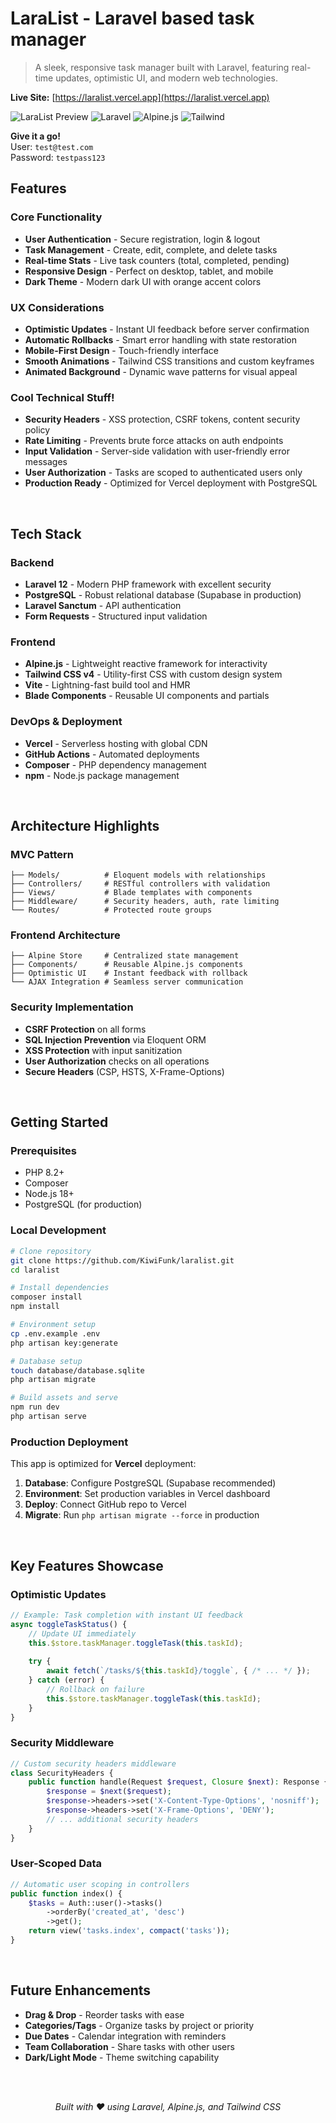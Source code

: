 # LaraList - Laravel based task manager

> A sleek, responsive task manager built with Laravel, featuring real-time updates, optimistic UI, and modern web technologies.

**Live Site:** [https://laralist.vercel.app](https://laralist.vercel.app)

![LaraList Preview](https://img.shields.io/badge/Status-Live-brightgreen) ![Laravel](https://img.shields.io/badge/Laravel-12-red) ![Alpine.js](https://img.shields.io/badge/Alpine.js-3.x-blue) ![Tailwind](https://img.shields.io/badge/Tailwind-4.x-cyan)

**Give it a go!**  
User: `test@test.com`  
Password: `testpass123`
<br>

## Features

### **Core Functionality**
- **User Authentication** - Secure registration, login & logout
- **Task Management** - Create, edit, complete, and delete tasks
- **Real-time Stats** - Live task counters (total, completed, pending)
- **Responsive Design** - Perfect on desktop, tablet, and mobile
- **Dark Theme** - Modern dark UI with orange accent colors

### **UX Considerations**
- **Optimistic Updates** - Instant UI feedback before server confirmation
- **Automatic Rollbacks** - Smart error handling with state restoration
- **Mobile-First Design** - Touch-friendly interface
- **Smooth Animations** - Tailwind CSS transitions and custom keyframes
- **Animated Background** - Dynamic wave patterns for visual appeal

### **Cool Technical Stuff!**
- **Security Headers** - XSS protection, CSRF tokens, content security policy
- **Rate Limiting** - Prevents brute force attacks on auth endpoints
- **Input Validation** - Server-side validation with user-friendly error messages
- **User Authorization** - Tasks are scoped to authenticated users only
- **Production Ready** - Optimized for Vercel deployment with PostgreSQL

<br>

## Tech Stack

### **Backend**
- **Laravel 12** - Modern PHP framework with excellent security
- **PostgreSQL** - Robust relational database (Supabase in production)
- **Laravel Sanctum** - API authentication
- **Form Requests** - Structured input validation

### **Frontend**
- **Alpine.js** - Lightweight reactive framework for interactivity
- **Tailwind CSS v4** - Utility-first CSS with custom design system
- **Vite** - Lightning-fast build tool and HMR
- **Blade Components** - Reusable UI components and partials

### **DevOps & Deployment**
- **Vercel** - Serverless hosting with global CDN
- **GitHub Actions** - Automated deployments
- **Composer** - PHP dependency management
- **npm** - Node.js package management

<br>

## Architecture Highlights

### **MVC Pattern**
```
├── Models/          # Eloquent models with relationships
├── Controllers/     # RESTful controllers with validation
├── Views/           # Blade templates with components
├── Middleware/      # Security headers, auth, rate limiting
└── Routes/          # Protected route groups
```

### **Frontend Architecture**
```
├── Alpine Store     # Centralized state management
├── Components/      # Reusable Alpine.js components
├── Optimistic UI    # Instant feedback with rollback
└── AJAX Integration # Seamless server communication
```

### **Security Implementation**
- **CSRF Protection** on all forms
- **SQL Injection Prevention** via Eloquent ORM
- **XSS Protection** with input sanitization
- **User Authorization** checks on all operations
- **Secure Headers** (CSP, HSTS, X-Frame-Options)

<br>

## Getting Started

### **Prerequisites**
- PHP 8.2+
- Composer
- Node.js 18+
- PostgreSQL (for production)

### **Local Development**
```bash
# Clone repository
git clone https://github.com/KiwiFunk/laralist.git
cd laralist

# Install dependencies
composer install
npm install

# Environment setup
cp .env.example .env
php artisan key:generate

# Database setup
touch database/database.sqlite
php artisan migrate

# Build assets and serve
npm run dev
php artisan serve
```

### **Production Deployment**
This app is optimized for **Vercel** deployment:

1. **Database**: Configure PostgreSQL (Supabase recommended)
2. **Environment**: Set production variables in Vercel dashboard
3. **Deploy**: Connect GitHub repo to Vercel
4. **Migrate**: Run `php artisan migrate --force` in production

<br>

## Key Features Showcase

### **Optimistic Updates**
```javascript
// Example: Task completion with instant UI feedback
async toggleTaskStatus() {
    // Update UI immediately
    this.$store.taskManager.toggleTask(this.taskId);
    
    try {
        await fetch(`/tasks/${this.taskId}/toggle`, { /* ... */ });
    } catch (error) {
        // Rollback on failure
        this.$store.taskManager.toggleTask(this.taskId);
    }
}
```

### **Security Middleware**
```php
// Custom security headers middleware
class SecurityHeaders {
    public function handle(Request $request, Closure $next): Response {
        $response = $next($request);
        $response->headers->set('X-Content-Type-Options', 'nosniff');
        $response->headers->set('X-Frame-Options', 'DENY');
        // ... additional security headers
    }
}
```

### **User-Scoped Data**
```php
// Automatic user scoping in controllers
public function index() {
    $tasks = Auth::user()->tasks()
        ->orderBy('created_at', 'desc')
        ->get();
    return view('tasks.index', compact('tasks'));
}
```
<br>

## Future Enhancements

- **Drag & Drop** - Reorder tasks with ease
- **Categories/Tags** - Organize tasks by project or priority
- **Due Dates** - Calendar integration with reminders
- **Team Collaboration** - Share tasks with other users
- **Dark/Light Mode** - Theme switching capability


<div align="center">

<br>
<br>

*Built with ❤️ using Laravel, Alpine.js, and Tailwind CSS*

</div>
